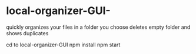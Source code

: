 # local-organizer-GUI-
quickly organizes your files in a folder you choose deletes empty folder and shows duplicates

cd to local-organizer-GUI
npm install
npm start
